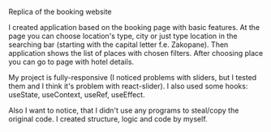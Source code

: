 Replica of the booking website

I created application based on the booking page with basic features. At the page you can choose location's type, city or just type location in the searching bar (starting with the capital letter f.e. Zakopane). Then application shows the list of places with chosen filters. After choosing place you can go to page with hotel details.

My project is fully-responsive (I noticed problems with sliders, but I tested them and I think it's problem with react-slider). I also used some hooks: useState, useContext, useRef, useEffect.

Also I want to notice, that I didn't use any programs to steal/copy the original code. I created structure, logic and code by myself.

